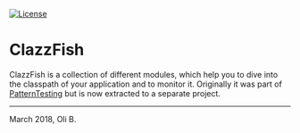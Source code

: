 [![License](https://img.shields.io/badge/License-Apache%202.0-blue.svg)](http://www.apache.org/licenses/LICENSE-2.0.html)

# ClazzFish

ClazzFish is a collection of different modules, which help you to dive into the classpath of your application and to monitor it.
Originally it was part of [PatternTesting](http://patterntesting.org) but is now extracted to a separate project.

---
March 2018,
Oli B.
